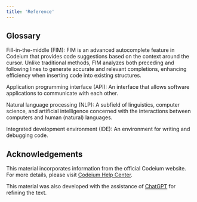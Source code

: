 ```yaml
---
title: 'Reference'
---
```


## Glossary

Fill-in-the-middle (FIM): FIM is an advanced autocomplete feature in Codeium that provides code suggestions based on the context around the cursor. Unlike traditional methods, FIM analyzes both preceding and following lines to generate accurate and relevant completions, enhancing efficiency when inserting code into existing structures.

Application programming interface (API): An interface that allows software applications to communicate with each other.

Natural language processing (NLP): A subfield of linguistics, computer science, and artificial intelligence concerned with the interactions between computers and human (natural) languages.

Integrated development environment (IDE): An environment for writing and debugging code.

## Acknowledgements

This material incorporates information from the official Codeium website. For more details, please visit [Codeium Help Center](https://help.codeium.com/).

This material was also developed with the assistance of [ChatGPT](https://chatgpt.com/) for refining the text.
